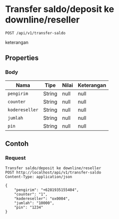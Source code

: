 # Transfer saldo/deposit ke downline/reseller
```http
POST /api/v1/transfer-saldo
```
keterangan
## Properties
### Body
Nama | Tipe | Nilai | Keterangan
--- | --- | --- | ---
<code>pengirim</code> | String | null | null
<code>counter</code> | String | null | null
<code>kodereseller</code> | String | null | null
<code>jumlah</code> | String | null | null
<code>pin</code> | String | null | null

## Contoh

### Request
```http
Transfer saldo/deposit ke downline/reseller
POST http://localhost/api/v1/transfer-saldo
Content-Type: application/json

{
    "pengirim": "+6281935155404",
    "counter": "1",
    "kodereseller": "ox0004",
    "jumlah": "10000",
    "pin": "1234"
}
```

